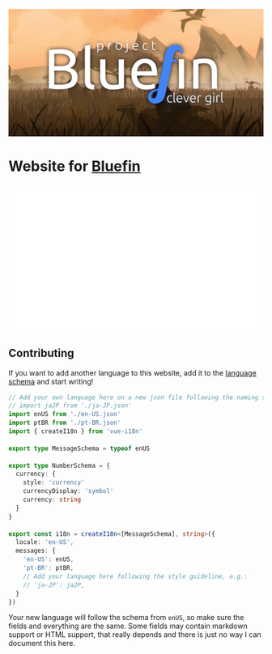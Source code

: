 <p align="center">
  <a href="https://projectbluefin.io/"><img src="/public/meta.png?raw=true" alt="Bluefin"/></a>
</p>

# Website for [Bluefin](https://github.com/ublue-os/bluefin)

<p align="center">
  <img src="/metrics.plugin.pagespeed.svg?raw=true" alt="Google Pagespeed Metrics"/>
</p>

## Contributing

If you want to add another language to this website, add it to the [language schema](src/locales/schema.ts) and start writing!

```typescript
// Add your own language here on a new json file following the naming schemas. e.g.:
// import jaJP from './ja-JP.json'
import enUS from './en-US.json'
import ptBR from './pt-BR.json'
import { createI18n } from 'vue-i18n'

export type MessageSchema = typeof enUS

export type NumberSchema = {
  currency: {
    style: 'currency'
    currencyDisplay: 'symbol'
    currency: string
  }
}

export const i18n = createI18n<[MessageSchema], string>({
  locale: 'en-US',
  messages: {
    'en-US': enUS,
    'pt-BR': ptBR,
    // Add your language here following the style guideline, e.g.:
    // 'ja-JP': jaJP,
  }
})
```

Your new language will follow the schema from `enUS`, so make sure the fields and everything are the same. Some fields may contain markdown support or HTML support, that really depends and there is just no way I can document this here.
